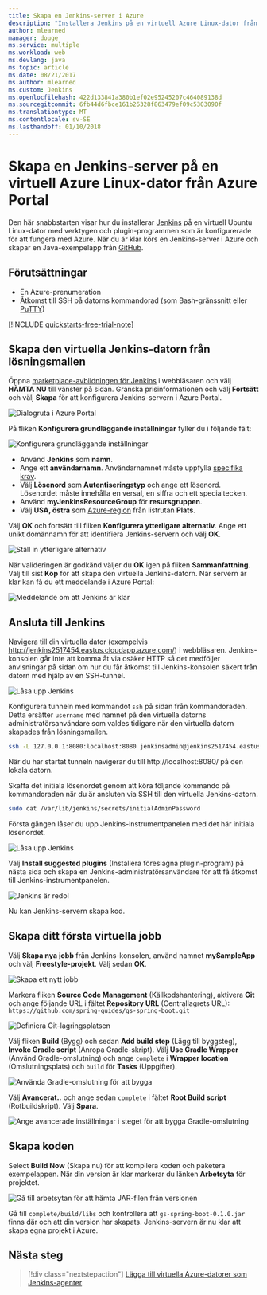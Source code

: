 ```yaml
---
title: Skapa en Jenkins-server i Azure
description: "Installera Jenkins på en virtuell Azure Linux-dator från Jenkins-lösningsmappen och skapa ett Java-exempelprogram."
author: mlearned
manager: douge
ms.service: multiple
ms.workload: web
ms.devlang: java
ms.topic: article
ms.date: 08/21/2017
ms.author: mlearned
ms.custom: Jenkins
ms.openlocfilehash: 422d133841a380b1ef02e95245207c464089138d
ms.sourcegitcommit: 6fb44d6fbce161b26328f863479ef09c5303090f
ms.translationtype: MT
ms.contentlocale: sv-SE
ms.lasthandoff: 01/10/2018
---
```

# <a name="create-a-jenkins-server-on-an-azure-linux-vm-from-the-azure-portal"></a>Skapa en Jenkins-server på en virtuell Azure Linux-dator från Azure Portal

Den här snabbstarten visar hur du installerar [Jenkins](https://jenkins.io) på en virtuell Ubuntu Linux-dator med verktygen och plugin-programmen som är konfigurerade för att fungera med Azure. När du är klar körs en Jenkins-server i Azure och skapar en Java-exempelapp från [GitHub](https://github.com).

## <a name="prerequisites"></a>Förutsättningar

* En Azure-prenumeration
* Åtkomst till SSH på datorns kommandorad (som Bash-gränssnitt eller [PuTTY](http://www.putty.org/))

[!INCLUDE [quickstarts-free-trial-note](../../includes/quickstarts-free-trial-note.md)]

## <a name="create-the-jenkins-vm-from-the-solution-template"></a>Skapa den virtuella Jenkins-datorn från lösningsmallen

Öppna [marketplace-avbildningen för Jenkins](https://azuremarketplace.microsoft.com/marketplace/apps/azure-oss.jenkins?tab=Overview) i webbläsaren och välj **HÄMTA NU** till vänster på sidan. Granska prisinformationen och välj **Fortsätt** och välj **Skapa** för att konfigurera Jenkins-servern i Azure Portal. 
   
![Dialogruta i Azure Portal](./media/install-jenkins-solution-template/ap-create.png)

På fliken **Konfigurera grundläggande inställningar** fyller du i följande fält:

![Konfigurera grundläggande inställningar](./media/install-jenkins-solution-template/ap-basic.png)

* Använd **Jenkins** som **namn**.
* Ange ett **användarnamn**. Användarnamnet måste uppfylla [specifika krav](/azure/virtual-machines/linux/faq#what-are-the-username-requirements-when-creating-a-vm).
* Välj **Lösenord** som **Autentiseringstyp** och ange ett lösenord. Lösenordet måste innehålla en versal, en siffra och ett specialtecken.
* Använd **myJenkinsResourceGroup** för **resursgruppen**.
* Välj **USA, östra** som [Azure-region](https://azure.microsoft.com/regions/?ref=microsoft.com&utm_source=microsoft.com&utm_medium=docs&utm_campaign=visualstudio) från listrutan **Plats**.

Välj **OK** och fortsätt till fliken **Konfigurera ytterligare alternativ**. Ange ett unikt domännamn för att identifiera Jenkins-servern och välj **OK**.

![Ställ in ytterligare alternativ](./media/install-jenkins-solution-template/ap-addtional.png)  

 När valideringen är godkänd väljer du **OK** igen på fliken **Sammanfattning**. Välj till sist **Köp** för att skapa den virtuella Jenkins-datorn. När servern är klar kan få du ett meddelande i Azure Portal:   

![Meddelande om att Jenkins är klar](./media/install-jenkins-solution-template/jenkins-deploy-notification-ready.png)

## <a name="connect-to-jenkins"></a>Ansluta till Jenkins

Navigera till din virtuella dator (exempelvis http://jenkins2517454.eastus.cloudapp.azure.com/) i webbläsaren. Jenkins-konsolen går inte att komma åt via osäker HTTP så det medföljer anvisningar på sidan om hur du får åtkomst till Jenkins-konsolen säkert från datorn med hjälp av en SSH-tunnel.

![Låsa upp Jenkins](./media/install-jenkins-solution-template/jenkins-ssh-instructions.png)

Konfigurera tunneln med kommandot `ssh` på sidan från kommandoraden. Detta ersätter `username` med namnet på den virtuella datorns administratörsanvändare som valdes tidigare när den virtuella datorn skapades från lösningsmallen.

```bash
ssh -L 127.0.0.1:8080:localhost:8080 jenkinsadmin@jenkins2517454.eastus.cloudapp.azure.com
```

När du har startat tunneln navigerar du till http://localhost:8080/ på den lokala datorn. 

Skaffa det initiala lösenordet genom att köra följande kommando på kommandoraden när du är ansluten via SSH till den virtuella Jenkins-datorn.

```bash
sudo cat /var/lib/jenkins/secrets/initialAdminPassword
```

Första gången låser du upp Jenkins-instrumentpanelen med det här initiala lösenordet.

![Låsa upp Jenkins](./media/install-jenkins-solution-template/jenkins-unlock.png)

Välj **Install suggested plugins** (Installera föreslagna plugin-program) på nästa sida och skapa en Jenkins-administratörsanvändare för att få åtkomst till Jenkins-instrumentpanelen.

![Jenkins är redo!](./media/install-jenkins-solution-template/jenkins-welcome.png)

Nu kan Jenkins-servern skapa kod.

## <a name="create-your-first-job"></a>Skapa ditt första virtuella jobb

Välj **Skapa nya jobb** från Jenkins-konsolen, använd namnet **mySampleApp** och välj **Freestyle-projekt**. Välj sedan **OK**.

![Skapa ett nytt jobb](./media/install-jenkins-solution-template/jenkins-new-job.png) 

Markera fliken **Source Code Management** (Källkodshantering), aktivera **Git** och ange följande URL i fältet **Repository URL** (Centrallagrets URL): `https://github.com/spring-guides/gs-spring-boot.git`

![Definiera Git-lagringsplatsen](./media/install-jenkins-solution-template/jenkins-job-git-configuration.png) 

Välj fliken **Build** (Bygg) och sedan **Add build step** (Lägg till byggsteg), **Invoke Gradle script** (Anropa Gradle-skript). Välj **Use Gradle Wrapper** (Använd Gradle-omslutning) och ange `complete` i **Wrapper location** (Omslutningsplats) och `build` för **Tasks** (Uppgifter).

![Använda Gradle-omslutning för att bygga](./media/install-jenkins-solution-template/jenkins-job-gradle-config.png) 

Välj **Avancerat..** och ange sedan `complete` i fältet **Root Build script** (Rotbuildskript). Välj **Spara**.

![Ange avancerade inställningar i steget för att bygga Gradle-omslutning](./media/install-jenkins-solution-template/jenkins-job-gradle-advances.png) 

## <a name="build-the-code"></a>Skapa koden

Select **Build Now** (Skapa nu) för att kompilera koden och paketera exempelappen. När din version är klar markerar du länken **Arbetsyta** för projektet.

![Gå till arbetsytan för att hämta JAR-filen från versionen](./media/install-jenkins-solution-template/jenkins-access-workspace.png) 

Gå till `complete/build/libs` och kontrollera att `gs-spring-boot-0.1.0.jar` finns där och att din version har skapats. Jenkins-servern är nu klar att skapa egna projekt i Azure.

## <a name="next-steps"></a>Nästa steg

> [!div class="nextstepaction"]
> [Lägga till virtuella Azure-datorer som Jenkins-agenter](jenkins-azure-vm-agents.md)
